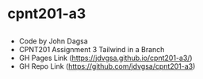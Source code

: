 # cpnt201-a3

##

- Code by John Dagsa
- CPNT201 Assignment 3 Tailwind in a Branch
- GH Pages Link (https://jdvgsa.github.io/cpnt201-a3/)
- GH Repo Link (https://github.com/jdvgsa/cpnt201-a3)
